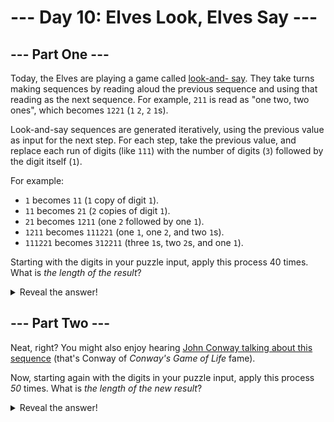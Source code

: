 # --- Day 10: Elves Look, Elves Say ---

## --- Part One ---

Today, the Elves are playing a game called [look-and-
say](https://en.wikipedia.org/wiki/Look-and-say_sequence). They take turns
making sequences by reading aloud the previous sequence and using that reading
as the next sequence. For example, `211` is read as "one two, two ones", which
becomes `1221` (`1` `2`, `2` `1`s).

Look-and-say sequences are generated iteratively, using the previous value as
input for the next step. For each step, take the previous value, and replace
each run of digits (like `111`) with the number of digits (`3`) followed by
the digit itself (`1`).

For example:

- `1` becomes `11` (`1` copy of digit `1`).
- `11` becomes `21` (`2` copies of digit `1`).
- `21` becomes `1211` (one `2` followed by one `1`).
- `1211` becomes `111221` (one `1`, one `2`, and two `1`s).
- `111221` becomes `312211` (three `1`s, two `2`s, and one `1`).

Starting with the digits in your puzzle input, apply this process 40 times.
What is _the length of the result_?

<details>
    <summary>Reveal the answer!</summary>
    Your puzzle answer was <code>492982</code>.
</details>

## --- Part Two ---

Neat, right? You might also enjoy hearing [John Conway talking about this sequence](https://www.youtube.com/watch?v=ea7lJkEhytA) (that's Conway of _Conway's Game of Life_ fame).

Now, starting again with the digits in your puzzle input, apply this process _50_ times. What is _the length of the new result_?

<details>
    <summary>Reveal the answer!</summary>
    Your puzzle answer was <code>6989950</code>.
</details>
